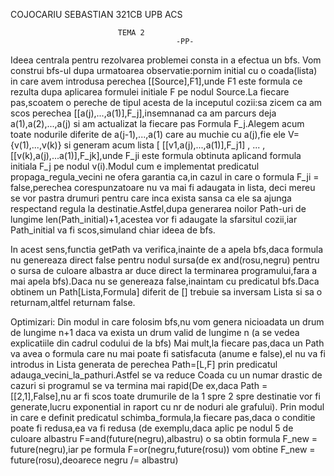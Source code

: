  COJOCARIU SEBASTIAN 321CB UPB ACS     				    
					    
					   		TEMA 2
				                         -PP-

Ideea centrala pentru rezolvarea problemei consta in a efectua un bfs.
Vom construi bfs-ul dupa urmatoarea observatie:pornim initial cu o coada(lista)
in care avem introdusa perechea [[Source],F1],unde F1 este formula ce rezulta
dupa aplicarea formulei initiale F pe nodul Source.La fiecare pas,scoatem
o pereche de tipul acesta de la inceputul cozii:sa zicem ca am scos perechea
[[a(j),...,a(1)],F_j],insemnanad ca am parcurs deja a(1),a(2),...,a(j) si am 
actualizat la fiecare pas Formula F_j.Alegem acum toate nodurile diferite de 
a(j-1),...,a(1) care au muchie cu a(j),fie ele V={v(1),...,v(k)} si generam acum
lista [ [[v1,a(j),...,a(1)],F_j1] , ... ,[[v(k),a(j),...a(1)],F_jk],unde F_ji
este formula obtinuta aplicand formula initiala F_j pe nodul v(i).Modul cum e 
implementat predicatul propaga_regula_vecini ne ofera garantia ca,in cazul in care
o formula F_ji = false,perechea corespunzatoare nu va mai fi adaugata in lista,
deci mereu se vor pastra drumuri pentru care inca exista sansa ca ele sa ajunga
respectand regula la destinatie.Astfel,dupa generarea noilor Path-uri de lungime 
len(Path_initial)+1,acestea vor fi adaugate la sfarsitul cozii,iar Path_initial
va fi scos,simuland chiar ideea de bfs.


In acest sens,functia getPath va verifica,inainte de a apela bfs,daca formula
nu genereaza direct false pentru nodul sursa(de ex and(rosu,negru)
pentru o sursa de culoare albastra ar duce direct la terminarea programului,fara a mai apela
bfs).Daca nu se genereaza false,inaintam cu predicatul bfs.Daca obtinem un Path[Lista,Formula]
diferit de [] trebuie sa inversam Lista si sa o returnam,altfel returnam false.

Optimizari:
	Din modul in care folosim bfs,nu vom genera nicioadata un drum de lungime n+1 daca
va exista un drum valid de lungime n (a se vedea explicatiile din cadrul codului de la bfs)
	Mai mult,la fiecare pas,daca un Path va avea o formula care nu mai poate fi satisfacuta
(anume e false),el nu va fi introdus in Lista generata de perechea Path=[L,F] prin 
predicatul adauga_vecini_la_pathuri.Astfel se va reduce Coada cu un numar drastic de
cazuri si programul se va termina mai rapid(De ex,daca Path = [[2,1],False],nu ar fi scos
toate drumurile de la 1 spre 2 spre destinatie vor fi generate,lucru exponential in raport 
cu nr de noduri ale grafului).
	Prin modul in care e definit predicatul schimba_formula,la fiecare pas,daca o conditie
poate fi redusa,ea va fi redusa (de exemplu,daca aplic pe nodul 5 de culoare albastru
F=and(future(negru),albastru) o sa obtin formula F_new = future(negru),iar pe formula
F=or(negru,future(rosu)) vom obtine F_new = future(rosu),deoarece negru /= albastru)
